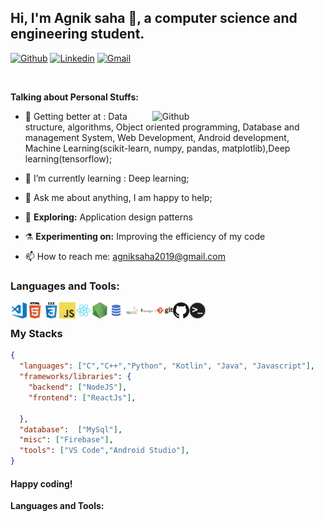 <!-- Your title -->
## Hi, I'm Agnik saha 👋, a computer science and engineering student.


[![Github](https://img.shields.io/badge/-Github-000?style=flat&logo=Github&logoColor=white)](https://github.com/agnik2019)
[![Linkedin](https://img.shields.io/badge/-LinkedIn-blue?style=flat&logo=Linkedin&logoColor=white)](https://www.linkedin.com/in/agnik-saha-527622181/)
[![Gmail](https://img.shields.io/badge/%20-Send%20Mail-black?color=222244&labelColor=000000&logo=gmail&logoColor=f5f7fe)](mailto:agniksaha2019@gmail.com?subject=From%20GitHub&&body=Hi,%20there.%20Found%20you%20on%20GitHub!%20Let's%20talk%20about...)
<!-- [![Instagram](https://img.shields.io/badge/-Instagram-c13584?style=flat&labelColor=c13584&logo=instagram&logoColor=white)] -->


&nbsp;

<!-- Talking about you -->
**Talking about Personal Stuffs:**

<!-- Any image aligned to the right. Beware the width -->
<img width="55%" align="right" alt="Github" src="https://raw.githubusercontent.com/onimur/.github/master/.resources/git-header.svg" />

- 🌱 Getting better at : Data structure, algorithms, Object oriented programming, Database and management System, Web Development, Android development, Machine Learning(scikit-learn, numpy, pandas, matplotlib),Deep learning(tensorflow);
- 🌱 I’m currently learning : Deep learning;

- 💬 Ask me about anything, I am happy to help;
- 🤔 <b>Exploring:</b> Application design patterns
- ⚗️ <b>Experimenting on:</b> Improving the efficiency of my code
- 📫 How to reach me: agniksaha2019@gmail.com
### Languages and Tools:

<img align="left" alt="Visual Studio Code" width="26px" src="https://raw.githubusercontent.com/github/explore/80688e429a7d4ef2fca1e82350fe8e3517d3494d/topics/visual-studio-code/visual-studio-code.png" />
<img align="left" alt="HTML5" width="26px" src="https://raw.githubusercontent.com/github/explore/80688e429a7d4ef2fca1e82350fe8e3517d3494d/topics/html/html.png" />
<img align="left" alt="CSS3" width="26px" src="https://raw.githubusercontent.com/github/explore/80688e429a7d4ef2fca1e82350fe8e3517d3494d/topics/css/css.png" />

<img align="left" alt="JavaScript" width="26px" src="https://raw.githubusercontent.com/github/explore/80688e429a7d4ef2fca1e82350fe8e3517d3494d/topics/javascript/javascript.png" />
<img align="left" alt="React" width="26px" src="https://raw.githubusercontent.com/github/explore/80688e429a7d4ef2fca1e82350fe8e3517d3494d/topics/react/react.png" />


<img align="left" alt="Node.js" width="26px" src="https://raw.githubusercontent.com/github/explore/80688e429a7d4ef2fca1e82350fe8e3517d3494d/topics/nodejs/nodejs.png" />

<img align="left" alt="SQL" width="26px" src="https://raw.githubusercontent.com/github/explore/80688e429a7d4ef2fca1e82350fe8e3517d3494d/topics/sql/sql.png" />
<img align="left" alt="MySQL" width="26px" src="https://raw.githubusercontent.com/github/explore/80688e429a7d4ef2fca1e82350fe8e3517d3494d/topics/mysql/mysql.png" />
<img align="left" alt="MongoDB" width="26px" src="https://raw.githubusercontent.com/github/explore/80688e429a7d4ef2fca1e82350fe8e3517d3494d/topics/mongodb/mongodb.png" />
<img align="left" alt="Git" width="26px" src="https://raw.githubusercontent.com/github/explore/80688e429a7d4ef2fca1e82350fe8e3517d3494d/topics/git/git.png" />
<img align="left" alt="GitHub" width="26px" src="https://raw.githubusercontent.com/github/explore/78df643247d429f6cc873026c0622819ad797942/topics/github/github.png" />
<img align="left" alt="Terminal" width="26px" src="https://raw.githubusercontent.com/github/explore/80688e429a7d4ef2fca1e82350fe8e3517d3494d/topics/terminal/terminal.png" />

</br>



### My Stacks

```json
{
  "languages": ["C","C++","Python", "Kotlin", "Java", "Javascript"],
  "frameworks/libraries": {
    "backend": ["NodeJS"],
    "frontend": ["ReactJs"],
    
  },
  "database":  ["MySql"],
  "misc": ["Firebase"],
  "tools": ["VS Code","Android Studio"],
}
```

#### Happy coding!

**Languages and Tools:** 

